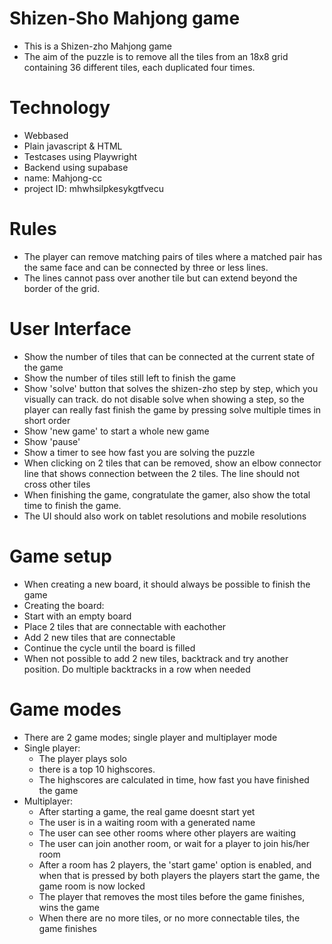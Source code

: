 # Shizen-Sho Mahjong game
- This is a Shizen-zho Mahjong game
- The aim of the puzzle is to remove all the tiles from an 18x8  grid containing 36 different tiles, each duplicated four times.

# Technology
- Webbased
- Plain javascript & HTML
- Testcases using Playwright
- Backend using supabase
 - name: Mahjong-cc
 - project ID: mhwhsilpkesykgtfvecu

# Rules
- The player can remove matching pairs of tiles where a matched pair has the same face and can be connected by three or less lines. 
- The lines cannot pass over another tile but can extend beyond the border of the grid.

# User Interface
- Show the number of tiles that can be connected at the current state of the game
- Show the number of tiles still left to finish the game
- Show 'solve' button that solves the shizen-zho step by step, which you visually can track. do not disable solve when showing a step, so the player can really fast finish the game by pressing solve multiple times in short order
- Show 'new game' to start a whole new game
- Show 'pause'
- Show a timer to see how fast you are solving the puzzle
- When clicking on 2 tiles that can be removed, show an elbow connector line that shows connection between the 2 tiles. The line should not cross other tiles
- When finishing the game, congratulate the gamer, also show the total time to finish the game. 
- The UI should also work on tablet resolutions and mobile resolutions

# Game setup
- When creating a new board, it should always be possible to finish the game
- Creating the board:
 - Start with an empty board
 - Place 2 tiles that are connectable with eachother
 - Add 2 new tiles that are connectable
 - Continue the cycle until the board is filled
 - When not possible to add 2 new tiles, backtrack and try another position. Do multiple backtracks in a row when needed

# Game modes
- There are 2 game modes; single player and multiplayer mode
- Single player:
    - The player plays solo
    - there is a top 10 highscores. 
    - The highscores are calculated in time, how fast you have finished the game
- Multiplayer:
    - After starting a game, the real game doesnt start yet 
    - The user is in a waiting room with a generated name
    - The user can see other rooms where other players are waiting
    - The user can join another room, or wait for a player to join his/her room
    - After a room has 2 players, the 'start game' option is enabled, and when that is pressed by both players the players start the game, the game room is now locked
    - The player that removes the most tiles before the game finishes, wins the game
    - When there are no more tiles, or no more connectable tiles, the game finishes
